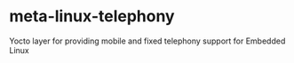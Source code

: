 # meta-linux-telephony
Yocto layer for providing mobile and fixed telephony support for Embedded Linux
